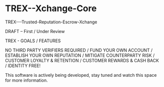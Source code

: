 # TREX--Xchange-Core

TREX---Trusted-Reputation-Escrow-Xchange

DRAFT – First / Under Review

TREX - GOALS / FEATURES

NO THIRD PARTY VERIFIERS REQUIRED / FUND YOUR OWN ACCOUNT / ESTABLISH YOUR OWN REPUTATION / MITIGATE COUNTERPARTY RISK / CUSTOMER LOYALTY & RETENTION / CUSTOMER REWARDS & CASH BACK / IDENTITY FREE!

This software is actively being developed, stay tuned and watch this space for more information.
